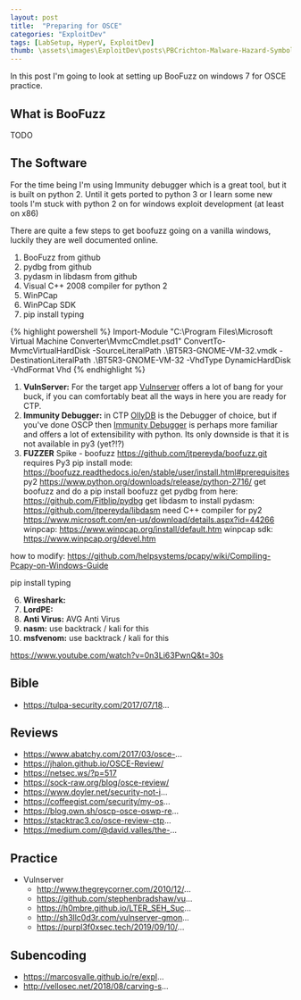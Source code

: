 ```yaml
---
layout: post
title:  "Preparing for OSCE"
categories: "ExploitDev"
tags: [LabSetup, HyperV, ExploitDev]
thumb: \assets\images\ExploitDev\posts\PBCrichton-Malware-Hazard-Symbol.png.png
---
```


In this post I'm going to look at setting up BooFuzz on windows 7 for OSCE practice.


## What is BooFuzz 

TODO

## The Software

For the time being I'm using Immunity debugger which is a great tool, but it is built on python 2. Until it gets ported to python 3 or I learn some new tools I'm stuck with python 2 on for windows exploit development (at least on x86)

There are quite a few steps to get boofuzz going on a vanilla windows, luckily they are well documented online.

1. BooFuzz from github
2. pydbg from github
3. pydasm in libdasm from github
4. Visual C++ 2008 compiler for python 2
5. WinPCap
6. WinPCap SDK
7. pip install typing

{% highlight powershell %}
Import-Module "C:\Program Files\Microsoft Virtual Machine Converter\MvmcCmdlet.psd1"
ConvertTo-MvmcVirtualHardDisk -SourceLiteralPath .\BT5R3-GNOME-VM-32.vmdk -DestinationLiteralPath .\BT5R3-GNOME-VM-32 -VhdType DynamicHardDisk -VhdFormat Vhd
{% endhighlight %}

1. __VulnServer:__ For the target app [Vulnserver](https://github.com/stephenbradshaw/vulnserver) offers a lot of bang for your buck, if you can comfortably beat all the ways in here you are ready for CTP.
4. __Immunity Debugger:__ in CTP [OllyDB](http://www.ollydbg.de/) is the Debugger of choice, but if you've done OSCP then [Immunity Debugger](https://www.immunityinc.com/products/debugger/) is perhaps more familiar and offers a lot of extensibility with python. Its only downside is that it is not available in py3 (yet?!?)
5. __FUZZER__ Spike - boofuzz https://github.com/jtpereyda/boofuzz.git requires Py3 pip install mode: https://boofuzz.readthedocs.io/en/stable/user/install.html#prerequisites py2 https://www.python.org/downloads/release/python-2716/ 
  get boofuzz and do a pip install boofuzz
  get pydbg from here: https://github.com/Fitblip/pydbg 
  get libdasm to install pydasm: https://github.com/jtpereyda/libdasm 
  need C++ compiler for py2
  https://www.microsoft.com/en-us/download/details.aspx?id=44266 
  winpcap: 
  https://www.winpcap.org/install/default.htm 
  winpcap sdk:
  https://www.winpcap.org/devel.htm 

  how to modify: https://github.com/helpsystems/pcapy/wiki/Compiling-Pcapy-on-Windows-Guide 

  pip install typing

6. __Wireshark:__
7. __LordPE:__
8. __Anti Virus:__ AVG Anti Virus
9. __nasm:__ use backtrack / kali for this
10. __msfvenom:__ use backtrack / kali for this


https://www.youtube.com/watch?v=0n3Li63PwnQ&t=30s 




## Bible
* https://tulpa-security.com/2017/07/18...
## Reviews
* https://www.abatchy.com/2017/03/osce-...
* https://jhalon.github.io/OSCE-Review/
* https://netsec.ws/?p=517
* https://sock-raw.org/blog/osce-review/
* https://www.doyler.net/security-not-i...
* https://coffeegist.com/security/my-os...
* https://blog.own.sh/oscp-osce-oswp-re...
* https://stacktrac3.co/osce-review-ctp...
* https://medium.com/@david.valles/the-...
## Practice
* Vulnserver
  - http://www.thegreycorner.com/2010/12/...
  - https://github.com/stephenbradshaw/vu...
  - https://h0mbre.github.io/LTER_SEH_Suc...
  - http://sh3llc0d3r.com/vulnserver-gmon...
  - https://purpl3f0xsec.tech/2019/09/10/...
## Subencoding
* https://marcosvalle.github.io/re/expl...
* http://vellosec.net/2018/08/carving-s...